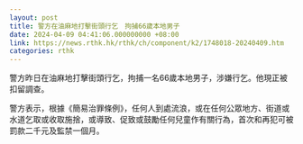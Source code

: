 ```yaml
---
layout: post
title: 警方在油麻地打擊街頭行乞　拘捕66歲本地男子
date: 2024-04-09 04:41:06.000000000 +08:00
link: https://news.rthk.hk/rthk/ch/component/k2/1748018-20240409.htm
categories: rthk
---
```


警方昨日在油麻地打擊街頭行乞，拘捕一名66歲本地男子，涉嫌行乞。他現正被扣留調查。

警方表示，根據《簡易治罪條例》，任何人到處流浪，或在任何公眾地方、街道或水道乞取或收取施捨，或導致、促致或鼓勵任何兒童作有關行為，首次和再犯可被罰款二千元及監禁一個月。
